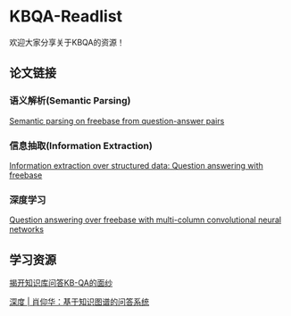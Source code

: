 # KBQA-Readlist
欢迎大家分享关于KBQA的资源！

## 论文链接

### 语义解析(Semantic Parsing)
<a href='http://www.aclweb.org/anthology/D13-1160'> Semantic parsing on freebase from question-answer pairs </a>

### 信息抽取(Information Extraction)
<a href='http://www.aclweb.org/anthology/P14-1090'> Information extraction over structured data: Question answering with freebase </a>

### 深度学习
<a href='http://www.aclweb.org/anthology/P15-1026'> Question answering over freebase with multi-column convolutional neural networks </a>

## 学习资源
<a href='https://zhuanlan.zhihu.com/p/25735572'> 揭开知识库问答KB-QA的面纱 </a>

<a href='https://mp.weixin.qq.com/s?__biz=MzI0MTI1Nzk1MA==&mid=2651675664&idx=1&sn=ec00b3925d4dc1919624dcbb8ff24638&chksm=f2f7a0a1c58029b75fa80df89546e5a295a5bcb1ae62e731605589701f2b279942643d875f51&mpshare=1&scene=1&srcid=0907AbDs1TKqitVQSaZ7As9v#rd'> 深度 | 肖仰华：基于知识图谱的问答系统 </a>
